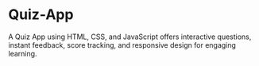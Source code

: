 # Quiz-App
A Quiz App using HTML, CSS, and JavaScript offers interactive questions, instant feedback, score tracking, and responsive design for engaging learning.
